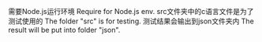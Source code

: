 需要Node.js运行环境
Require for Node.js env.
src文件夹中的c语言文件是为了测试使用的
The folder "src" is for testing.
测试结果会输出到json文件夹内
The result will be put into folder "json".

